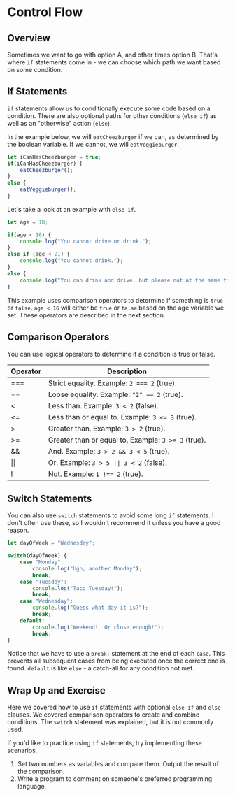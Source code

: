 # Control Flow

## Overview

Sometimes we want to go with option A, and other times option B.  That's where `if` statements come in - we can choose which path we want based on some condition.

## If Statements

`if` statements allow us to conditionally execute some code based on a condition.  There are also optional paths for other conditions (`else if`) as well as an "otherwise" action (`else`).

In the example below, we will `eatCheezburger` if we can, as determined by the boolean variable.  If we cannot, we will `eatVeggieburger`.

```js
let iCanHasCheezburger = true;
if(iCanHasCheezburger) {
    eatCheezburger();
}
else {
    eatVeggieburger();
}
```

Let's take a look at an example with `else if`.

```js
let age = 18;

if(age < 16) {
    console.log("You cannot drive or drink.");
}
else if (age < 21) {
    console.log("You cannot drink.");
}
else {
    console.log("You can drink and drive, but please not at the same time!");
}
```

This example uses comparison operators to determine if something is `true` or `false`.  `age < 16` will either be `true` or `false` based on the age variable we set.  These operators are described in the next section.

## Comparison Operators

You can use logical operators to determine if a condition is true or false.

| Operator  | Description                                          |
| --------- | ---------------------------------------------------- |
| ===       | Strict equality.  Example: `2 === 2` (true).         |
| ==        | Loose equality.  Example: `"2" == 2` (true).         |
| <         | Less than.  Example: `3 < 2` (false).                |
| <=        | Less than or equal to.  Example: `3 <= 3` (true).    |
| >         | Greater than.  Example: `3 > 2` (true).              |
| >=        | Greater than or equal to.  Example: `3 >= 3` (true). |
| &&        | And.  Example: `3 > 2 && 3 < 5` (true).              |
| \|\|      | Or.  Example: `3 > 5 \|\| 3 < 2` (false).              |
| !         | Not.  Example: `1 !== 2` (true).                     |

## Switch Statements

You can also use `switch` statements to avoid some long `if` statements.  I don't often use these, so I wouldn't recommend it unless you have a good reason.

```js
let dayOfWeek = "Wednesday";

switch(dayOfWeek) {
    case "Monday":
        console.log("Ugh, another Monday");
        break;
    case "Tuesday": 
        console.log("Taco Tuesday!");
        break;
    case "Wednesday":
        console.log("Guess what day it is?");
        break;
    default:
        console.log("Weekend!  Or close enough!");
        break;
}
```

Notice that we have to use a `break;` statement at the end of each `case`.  This prevents all subsequent cases from being executed once the correct one is found.  `default` is like `else` - a catch-all for any condition not met.

## Wrap Up and Exercise

Here we covered how to use `if` statements with optional `else if` and `else` clauses.  We covered comparison operators to create and combine conditions.  The `switch` statement was explained, but it is not commonly used.

If you'd like to practice using `if` statements, try implementing these scenarios.

1. Set two numbers as variables and compare them.  Output the result of the comparison.
2. Write a program to comment on someone's preferred programming language.
